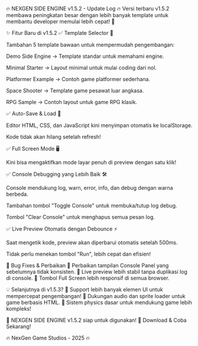 🔥 NEXGEN SIDE ENGINE v1.5.2 - Update Log 🔥
Versi terbaru v1.5.2 membawa peningkatan besar dengan lebih banyak template untuk membantu developer memulai lebih cepat! 🎉

✨ Fitur Baru di v1.5.2
✅ Template Selector 📜

Tambahan 5 template bawaan untuk mempermudah pengembangan:

Demo Side Engine → Template standar untuk memahami engine.

Minimal Starter → Layout minimal untuk mulai coding dari nol.

Platformer Example → Contoh game platformer sederhana.

Space Shooter → Template game pesawat luar angkasa.

RPG Sample → Contoh layout untuk game RPG klasik.

✅ Auto-Save & Load 💾

Editor HTML, CSS, dan JavaScript kini menyimpan otomatis ke localStorage.

Kode tidak akan hilang setelah refresh!

✅ Full Screen Mode 🖥️

Kini bisa mengaktifkan mode layar penuh di preview dengan satu klik!

✅ Console Debugging yang Lebih Baik 🛠️

Console mendukung log, warn, error, info, dan debug dengan warna berbeda.

Tambahan tombol "Toggle Console" untuk membuka/tutup log debug.

Tombol "Clear Console" untuk menghapus semua pesan log.

✅ Live Preview Otomatis dengan Debounce ⚡

Saat mengetik kode, preview akan diperbarui otomatis setelah 500ms.

Tidak perlu menekan tombol "Run", lebih cepat dan efisien!

🐞 Bug Fixes & Perbaikan
🔹 Perbaikan tampilan Console Panel yang sebelumnya tidak konsisten.
🔹 Live preview lebih stabil tanpa duplikasi log di console.
🔹 Tombol Full Screen lebih responsif di semua browser.

💡 Selanjutnya di v1.5.3?
📌 Support lebih banyak elemen UI untuk mempercepat pengembangan!
📌 Dukungan audio dan sprite loader untuk game berbasis HTML.
📌 Sistem physics dasar untuk mendukung game lebih kompleks!

🚀 NEXGEN SIDE ENGINE v1.5.2 siap untuk digunakan!
🔗 Download & Coba Sekarang!

🔥 NexGen Game Studios - 2025 🔥
